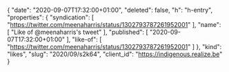 {
  "date": "2020-09-07T17:32:00+01:00",
  "deleted": false,
  "h": "h-entry",
  "properties": {
    "syndication": [
      "https://twitter.com/meenaharris/status/1302793787261952001"
    ],
    "name": [
      "Like of @meenaharris's tweet"
    ],
    "published": [
      "2020-09-07T17:32:00+01:00"
    ],
    "like-of": [
      "https://twitter.com/meenaharris/status/1302793787261952001"
    ]
  },
  "kind": "likes",
  "slug": "2020/09/s2k64",
  "client_id": "https://indigenous.realize.be"
}
